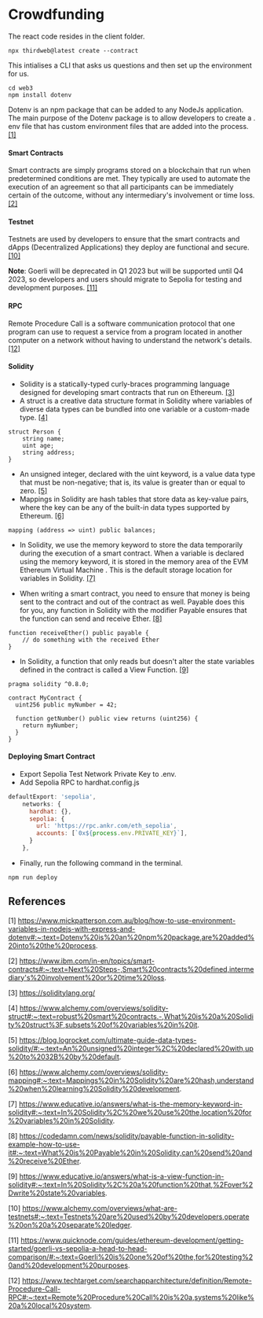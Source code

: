 # Crowdfunding
The react code resides in the client folder.

```
npx thirdweb@latest create --contract
```

This intialises a CLI that asks us questions and then set up the environment for us.

```
cd web3
npm install dotenv
```

Dotenv is an npm package that can be added to any NodeJs application. The main purpose of the Dotenv package is to allow developers to create a . env file that has custom environment files that are added into the process. [[1]](#1)

#### Smart Contracts
Smart contracts are simply programs stored on a blockchain that run when predetermined conditions are met. They typically are used to automate the execution of an agreement so that all participants can be immediately certain of the outcome, without any intermediary's involvement or time loss. [[2]](#2)

#### Testnet
Testnets are used by developers to ensure that the smart contracts and dApps (Decentralized Applications) they deploy are functional and secure.  [[10]](#10)

<b>Note</b>: Goerli will be deprecated in Q1 2023 but will be supported until Q4 2023, so developers and users should migrate to Sepolia for testing and development purposes. [[11]](#11)

#### RPC
Remote Procedure Call is a software communication protocol that one program can use to request a service from a program located in another computer on a network without having to understand the network's details. [[12]](#12)

#### Solidity
- Solidity is a statically-typed curly-braces programming language designed for developing smart contracts that run on Ethereum. [[3]](#3)
-  A struct is a creative data structure format in Solidity where variables of diverse data types can be bundled into one variable or a custom-made type. [[4]](#4)

```solidity
struct Person {
    string name;
    uint age;
    string address;
}
```

- An unsigned integer, declared with the uint keyword, is a value data type that must be non-negative; that is, its value is greater than or equal to zero. [[5]](#5)
- Mappings in Solidity are hash tables that store data as key-value pairs, where the key can be any of the built-in data types supported by Ethereum.  [[6]](#6)

```solidity
mapping (address => uint) public balances;
```

- In Solidity, we use the memory keyword to store the data temporarily during the execution of a smart contract. When a variable is declared using the memory keyword, it is stored in the memory area of the EVM Ethereum Virtual Machine . This is the default storage location for variables in Solidity. [[7]](#7)

- When writing a smart contract, you need to ensure that money is being sent to the contract and out of the contract as well. Payable does this for you, any function in Solidity with the modifier Payable ensures that the function can send and receive Ether. [[8]](#8)

```solidity
function receiveEther() public payable {
    // do something with the received Ether
}
```

- In Solidity, a function that only reads but doesn't alter the state variables defined in the contract is called a View Function. [[9]](#9)

```solidity
pragma solidity ^0.8.0;

contract MyContract {
  uint256 public myNumber = 42;

  function getNumber() public view returns (uint256) {
    return myNumber;
  }
}
```

#### Deploying Smart Contract
- Export Sepolia Test Network Private Key to .env.
- Add Sepolia RPC to hardhat.config.js

```javascript
defaultExport: 'sepolia',
    networks: {
      hardhat: {},
      sepolia: {
        url: 'https://rpc.ankr.com/eth_sepolia',
        accounts: [`0x${process.env.PRIVATE_KEY}`],
      }
    },
```
- Finally, run the following command in the terminal.
```
npm run deploy
```

## References
<a id="1">[1]</a> https://www.mickpatterson.com.au/blog/how-to-use-environment-variables-in-nodejs-with-express-and-dotenv#:~:text=Dotenv%20is%20an%20npm%20package,are%20added%20into%20the%20process.

<a id="2">[2]</a> https://www.ibm.com/in-en/topics/smart-contracts#:~:text=Next%20Steps-,Smart%20contracts%20defined,intermediary's%20involvement%20or%20time%20loss.

<a id="3">[3]</a> https://soliditylang.org/

<a id="4">[4]</a> https://www.alchemy.com/overviews/solidity-struct#:~:text=robust%20smart%20contracts.-,What%20is%20a%20Solidity%20struct%3F,subsets%20of%20variables%20in%20it.

<a id="5">[5]</a> https://blog.logrocket.com/ultimate-guide-data-types-solidity/#:~:text=An%20unsigned%20integer%2C%20declared%20with,up%20to%2032B%20by%20default.

<a id="6">[6]</a> https://www.alchemy.com/overviews/solidity-mapping#:~:text=Mappings%20in%20Solidity%20are%20hash,understand%20when%20learning%20Solidity%20development.

<a id="7">[7]</a> https://www.educative.io/answers/what-is-the-memory-keyword-in-solidity#:~:text=In%20Solidity%2C%20we%20use%20the,location%20for%20variables%20in%20Solidity.

<a id="8">[8]</a> https://codedamn.com/news/solidity/payable-function-in-solidity-example-how-to-use-it#:~:text=What%20is%20Payable%20in%20Solidity,can%20send%20and%20receive%20Ether.

<a id="9">[9]</a> https://www.educative.io/answers/what-is-a-view-function-in-solidity#:~:text=In%20Solidity%2C%20a%20function%20that,%2Fover%2Dwrite%20state%20variables.

<a id="10">[10]</a> https://www.alchemy.com/overviews/what-are-testnets#:~:text=Testnets%20are%20used%20by%20developers,operate%20on%20a%20separate%20ledger.

<a id="11">[11]</a> https://www.quicknode.com/guides/ethereum-development/getting-started/goerli-vs-sepolia-a-head-to-head-comparison/#:~:text=Goerli%20is%20one%20of%20the,for%20testing%20and%20development%20purposes.

<a id="12">[12]</a> https://www.techtarget.com/searchapparchitecture/definition/Remote-Procedure-Call-RPC#:~:text=Remote%20Procedure%20Call%20is%20a,systems%20like%20a%20local%20system.
